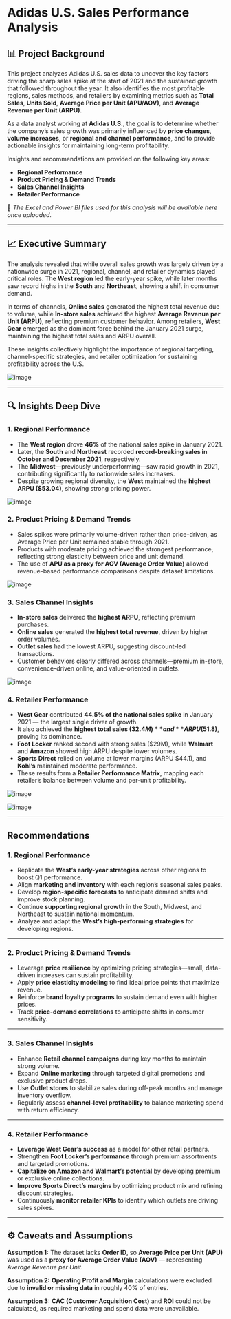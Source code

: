 # Adidas U.S. Sales Performance Analysis

## 📊 Project Background

This project analyzes Adidas U.S. sales data to uncover the key factors driving the sharp sales spike at the start of 2021 and the sustained growth that followed throughout the year. It also identifies the most profitable regions, sales methods, and retailers by examining metrics such as **Total Sales**, **Units Sold**, **Average Price per Unit (APU/AOV)**, and **Average Revenue per Unit (ARPU)**.

As a data analyst working at **Adidas U.S.**, the goal is to determine whether the company’s sales growth was primarily influenced by **price changes**, **volume increases**, or **regional and channel performance**, and to provide actionable insights for maintaining long-term profitability.

Insights and recommendations are provided on the following key areas:
- **Regional Performance**
- **Product Pricing & Demand Trends**
- **Sales Channel Insights**
- **Retailer Performance**

🔗 *The Excel and Power BI files used for this analysis will be available here once uploaded.*

---

## 📈 Executive Summary

The analysis revealed that while overall sales growth was largely driven by a nationwide surge in 2021, regional, channel, and retailer dynamics played critical roles. The **West region** led the early-year spike, while later months saw record highs in the **South** and **Northeast**, showing a shift in consumer demand.

In terms of channels, **Online sales** generated the highest total revenue due to volume, while **In-store sales** achieved the highest **Average Revenue per Unit (ARPU)**, reflecting premium customer behavior. Among retailers, **West Gear** emerged as the dominant force behind the January 2021 surge, maintaining the highest total sales and ARPU overall.

These insights collectively highlight the importance of regional targeting, channel-specific strategies, and retailer optimization for sustaining profitability across the U.S. 

![image](https://github.com/user-attachments/assets/ccaf37e7-d488-4aac-ab62-827cd03011df)

---

## 🔍 Insights Deep Dive

### 1. Regional Performance
- The **West region** drove **46%** of the national sales spike in January 2021.
- Later, the **South** and **Northeast** recorded **record-breaking sales in October and December 2021**, respectively.
- The **Midwest**—previously underperforming—saw rapid growth in 2021, contributing significantly to nationwide sales increases.
- Despite growing regional diversity, the **West** maintained the **highest ARPU ($53.04)**, showing strong pricing power.

![image](https://github.com/user-attachments/assets/0cd3b6b4-ba08-4b83-819a-ec2f5be52d39)


### 2. Product Pricing & Demand Trends
- Sales spikes were primarily volume-driven rather than price-driven, as Average Price per Unit remained stable through 2021.
- Products with moderate pricing achieved the strongest performance, reflecting strong elasticity between price and unit demand.
- The use of **APU as a proxy for AOV (Average Order Value)** allowed revenue-based performance comparisons despite dataset limitations.

![image](https://github.com/user-attachments/assets/c7946a0e-b573-4dc1-bac4-de99446bdf54)


### 3. Sales Channel Insights
- **In-store sales** delivered the **highest ARPU**, reflecting premium purchases.
- **Online sales** generated the **highest total revenue**, driven by higher order volumes.
- **Outlet sales** had the lowest ARPU, suggesting discount-led transactions.
- Customer behaviors clearly differed across channels—premium in-store, convenience-driven online, and value-oriented in outlets.

![image](https://github.com/user-attachments/assets/6f097dc9-097e-4d84-b818-5069bf654dc3)


### 4. Retailer Performance
- **West Gear** contributed **44.5% of the national sales spike** in January 2021 — the largest single driver of growth.
- It also achieved the **highest total sales ($32.4M)** and **ARPU ($51.8)**, proving its dominance.
- **Foot Locker** ranked second with strong sales ($29M), while **Walmart** and **Amazon** showed high ARPU despite lower volumes.
- **Sports Direct** relied on volume at lower margins (ARPU $44.1), and **Kohl’s** maintained moderate performance.
- These results form a **Retailer Performance Matrix**, mapping each retailer’s balance between volume and per-unit profitability.

![image](https://github.com/user-attachments/assets/adf58a29-55ab-4824-8335-59bea06aa501)

![image](https://github.com/user-attachments/assets/16fa09de-eecc-4aba-80f2-b8d756ea7677)


---

## Recommendations 
### 1. Regional Performance
- Replicate the **West’s early-year strategies** across other regions to boost Q1 performance.  
- Align **marketing and inventory** with each region’s seasonal sales peaks.  
- Develop **region-specific forecasts** to anticipate demand shifts and improve stock planning.  
- Continue **supporting regional growth** in the South, Midwest, and Northeast to sustain national momentum.  
- Analyze and adapt the **West’s high-performing strategies** for developing regions.  

---

### 2. Product Pricing & Demand Trends
- Leverage **price resilience** by optimizing pricing strategies—small, data-driven increases can sustain profitability.  
- Apply **price elasticity modeling** to find ideal price points that maximize revenue.  
- Reinforce **brand loyalty programs** to sustain demand even with higher prices.  
- Track **price-demand correlations** to anticipate shifts in consumer sensitivity.  

---

### 3. Sales Channel Insights
- Enhance **Retail channel campaigns** during key months to maintain strong volume.  
- Expand **Online marketing** through targeted digital promotions and exclusive product drops.  
- Use **Outlet stores** to stabilize sales during off-peak months and manage inventory overflow.  
- Regularly assess **channel-level profitability** to balance marketing spend with return efficiency.  

---

### 4. Retailer Performance
- **Leverage West Gear’s success** as a model for other retail partners.  
- Strengthen **Foot Locker’s performance** through premium assortments and targeted promotions.  
- **Capitalize on Amazon and Walmart’s potential** by developing premium or exclusive online collections.  
- **Improve Sports Direct’s margins** by optimizing product mix and refining discount strategies.  
- Continuously **monitor retailer KPIs** to identify which outlets are driving sales spikes.  
---

## ⚙️ Caveats and Assumptions

**Assumption 1:** The dataset lacks **Order ID**, so **Average Price per Unit (APU)** was used as a **proxy for Average Order Value (AOV)** — representing *Average Revenue per Unit*.  

**Assumption 2:** **Operating Profit and Margin** calculations were excluded due to **invalid or missing data** in roughly 40% of entries.  

**Assumption 3:** **CAC (Customer Acquisition Cost)** and **ROI** could not be calculated, as required marketing and spend data were unavailable.  
